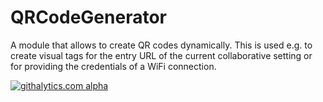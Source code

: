 QRCodeGenerator
===========================================================
A module that allows to create QR codes dynamically. This is used e.g. to create visual tags for the entry URL of the current collaborative setting or for providing the credentials of a WiFi connection.


[![githalytics.com alpha](https://cruel-carlota.pagodabox.com/21fc96ecdd5b75775df8dfeea272aa3a "githalytics.com")](http://githalytics.com/olinux/twice)
